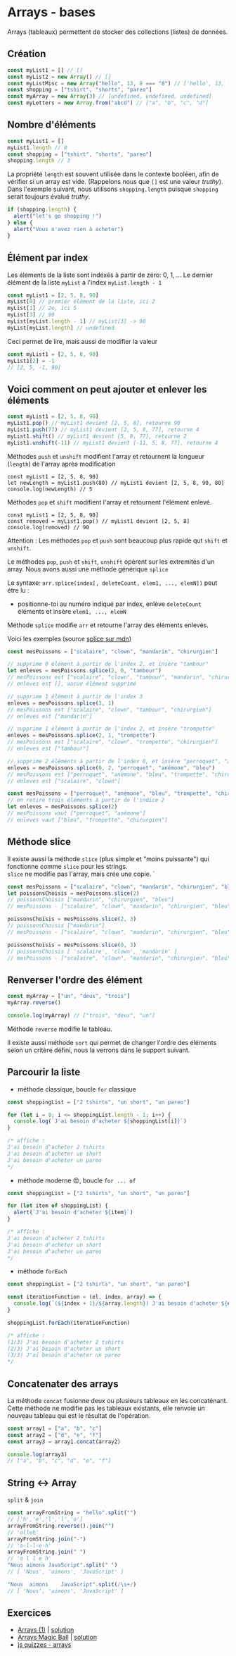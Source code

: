 # Arrays - bases

Arrays (tableaux) permettent de stocker des collections (listes) de données.

## Création

```javascript
const myList1 = [] // []
const myList2 = new Array() // []
const myListMisc = new Array("hello", 13, 8 === "8") // ['hello', 13, false]
const shopping = ["tshirt", "shorts", "pareo"]
const myArray = new Array(3) // [undefined, undefined, undefined]
const myLetters = new Array.from("abcd") // ["a", "b", "c", "d"]
```

## Nombre d'éléments

```javascript
const myList1 = []
myList1.length // 0
const shopping = ["tshirt", "shorts", "pareo"]
shopping.length // 3
```

La propriété `length` est souvent utilisée dans le contexte booléen, afin de vérifier si un array est vide. (Rappelons nous que `[]` est une valeur *truthy*). Dans l'exemple suivant, nous utilisons `shopping.length` puisque `shopping` serait toujours évalué *truthy*.

```javascript
if (shopping.length) {
  alert("let's go shopping !")
} else {
  alert("Vous n'avez rien à acheter")
}
```

## Élément par index

Les éléments de la liste sont indéxés à partir de zéro: 0, 1, &hellip; Le dernier élément de la liste `myList` a l'index `myList.length - 1`

```javascript
const myList1 = [2, 5, 8, 90]
myList[0] // premier élément de la liste, ici 2
myList[1] // 2e, ici 5
myList[3] // 90
myList[myList.length - 1] // myList[3] -> 90
myList[myList.length] // undefined
```

Ceci permet de lire, mais aussi de modifier la valeur

```javascript
const myList1 = [2, 5, 8, 90]
myList1[2] = -1
// [2, 5, -1, 90]
```

## Voici comment on peut ajouter et enlever les éléments

```javascript
const myList1 = [2, 5, 8, 90]
myList1.pop() // myList1 devient [2, 5, 8], retourne 90
myList1.push(77) // myList1 devient [2, 5, 8, 77], retourne 4
myList1.shift() // myList1 devient [5, 8, 77], retourne 2
myList1.unshift(-11) // myList1 devient [-11, 5, 8, 77], retourne 4
```

Méthodes `push` et `unshift` modifient l'array et retournent la longueur (`length`) de l'array  après modification

```
const myList1 = [2, 5, 8, 90]
let newLength = myList1.push(80) // myList1 devient [2, 5, 8, 90, 80]
console.log(newLength) // 5
```

Méthodes `pop` et `shift` modifient l'array et retournent l'élément enlevé.

```
const myList1 = [2, 5, 8, 90]
const removed = myList1.pop() // myList1 devient [2, 5, 8]
console.log(removed) // 90
```

Attention : Les méthodes `pop` et `push` sont beaucoup plus rapide qut `shift` et `unshift`.

Le méthodes `pop`, `push` et `shift`, `unshift` opèrent sur les extremités d'un array. Nous avons aussi une méthode générique `splice`

Le syntaxe: `arr.splice(index[, deleteCount, elem1, ..., elemN])` peut étre lu :

- positionne-toi au numéro indiqué par index, enlève `deleteCount` éléments et insère `elem1, ..., elemN`

Méthode `splice` modifie `arr` et retourne l'array des éléments enlevés.

Voici les exemples (source [splice sur mdn](https://developer.mozilla.org/fr/docs/Web/JavaScript/Reference/Objets_globaux/Array/splice))

```javascript
const mesPoissons = ["scalaire", "clown", "mandarin", "chirurgien"]

// supprime 0 élément à partir de l'index 2, et insère "tambour"
let enleves = mesPoissons.splice(2, 0, "tambour")
// mesPoissons est ["scalaire", "clown", "tambour", "mandarin", "chirurgien"]
// enleves est [], aucun élément supprimé

// supprime 1 élément à partir de l'index 3
enleves = mesPoissons.splice(3, 1)
// mesPoissons est ["scalaire", "clown", "tambour", "chirurgien"]
// enleves est ["mandarin"]

// supprime 1 élément à partir de l'index 2, et insère "trompette"
enleves = mesPoissons.splice(2, 1, "trompette")
// mesPoissons est ["scalaire", "clown", "trompette", "chirurgien"]
// enleves est ["tambour"]

// supprime 2 éléments à partir de l'index 0, et insère "perroquet", "anémone" et"bleu"
enleves = mesPoissons.splice(0, 2, "perroquet", "anémone", "bleu")
// mesPoissons est ["perroquet", "anémone", "bleu", "trompette", "chirurgien"]
// enleves est ["scalaire", "clown"]
```

```javascript
const mesPoissons = ["perroquet", "anémone", "bleu", "trompette", "chirurgien"]
// on retire trois éléments à partir de l'indice 2
let enleves = mesPoissons.splice(2)
// mesPoissons vaut ["perroquet", "anémone"]
// enleves vaut ["bleu", "trompette", "chirurgien"]
```

## Méthode slice

Il existe aussi la méthode `slice` (plus simple et "moins puissante") qui fonctionne comme `slice` pour les strings.   
`slice` ne modifie pas l'array, mais crée une copie.
`
```javascript
const mesPoissons = ["scalaire", "clown", "mandarin", "chirurgien", "bleu"]
let poissonsChoisis = mesPoissons.slice(2)
// poissonsChoisis ["mandarin", "chirurgien", "bleu"]
// mesPoissons - ["scalaire", "clown", "mandarin", "chirurgien", "bleu"]

poissonsChoisis = mesPoissons.slice(2, 3)
// poissonsChoisis ["mandarin"]
// mesPoissons - ["scalaire", "clown", "mandarin", "chirurgien", "bleu"]

poissonsChoisis = mesPoissons.slice(0, 3)
// poissonsChoisis [ 'scalaire', 'clown', 'mandarin' ]
// mesPoissons - ["scalaire", "clown", "mandarin", "chirurgien", "bleu"]
```

## Renverser l'ordre des élément

```javascript
const myArray = ["un", "deux", "trois"]
myArray.reverse()

console.log(myArray) // ["trois", "deux", "un"]
```

Méthode `reverse` modifie le tableau.

Il existe aussi méthode `sort` qui permet de changer l'ordre des éléments selon un critère défini, nous la verrons dans le support suivant.

## Parcourir la liste

- méthode classique, boucle `for` classique

```javascript
const shoppingList = ["2 tshirts", "un short", "un pareo"]

for (let i = 0; i <= shoppingList.length - 1; i++) {
  console.log(`J'ai besoin d'acheter ${shoppingList[i]}`)
}

/* affiche :
J'ai besoin d'acheter 2 tshirts
J'ai besoin d'acheter un short
J'ai besoin d'acheter un pareo
*/
```

- méthode moderne 😍, boucle `for ... of`

```javascript
const shoppingList = ["2 tshirts", "un short", "un pareo"]

for (let item of shoppingList) {
  alert(`J'ai besoin d'acheter ${item}`)
}

/* affiche :
J'ai besoin d'acheter 2 tshirts
J'ai besoin d'acheter un short
J'ai besoin d'acheter un pareo
*/
```

- méthode `forEach`

```javascript
const shoppingList = ["2 tshirts", "un short", "un pareo"]

const iterationFunction = (el, index, array) => {
  console.log(`(${index + 1}/${array.length}) J'ai besoin d'acheter ${el}`)
}

shoppingList.forEach(iterationFunction)

/* affiche :
(1/3) J'ai besoin d'acheter 2 tshirts
(2/3) J'ai besoin d'acheter un short
(3/3) J'ai besoin d'acheter un pareo
*/
```

## Concatenater des arrays

La méthode `concat` fusionne deux ou plusieurs tableaux en les concaténant. Cette méthode ne modifie pas les tableaux existants, elle renvoie un nouveau tableau qui est le résultat de l'opération.

```javascript
const array1 = ["a", "b", "c"]
const array2 = ["d", "e", "f"]
const array3 = array1.concat(array2)

console.log(array3)
// ["a", "b", "c", "d", "e", "f"]
```

## String ↔️ Array

`split` & `join`

```javascript
const arrayFromString = "hello".split("")
// ['h','e','l','l','o']
arrayFromString.reverse().join("")
// 'olleh'
arrayFromString.join("-")
// 'o-l-l-e-h'
arrayFromString.join(" ")
// 'o l l e h'
"Nous aimons JavaScript".split(" ")
// [ 'Nous', 'aimons', 'JavaScript' ]

"Nous  aimons    JavaScript".split(/\s+/)
// [ 'Nous', 'aimons', 'JavaScript' ]
```

## Exercices

- [Arrays (1)](https://codepen.io/alyra/pen/RwrqEbg) | [solution](https://codepen.io/alyra/pen/49924ef5f70f5aa180939fa4577423b0)
- [Arrays Magic Ball](https://codepen.io/alyra/pen/QWyJzbJ) | [solution](https://codepen.io/alyra/pen/150130653967a99107d42d5bf2ad3837)
- [js quizzes - arrays](https://javascript-quizzes.netlify.app/arrays)
